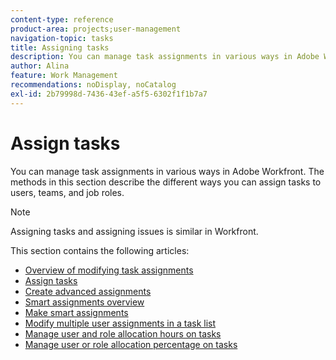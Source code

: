```yaml
---
content-type: reference
product-area: projects;user-management
navigation-topic: tasks
title: Assigning tasks
description: You can manage task assignments in various ways in Adobe Workfront. The methods in this section describe the different ways you can assign tasks to users, teams, and job roles.
author: Alina
feature: Work Management
recommendations: noDisplay, noCatalog
exl-id: 2b79998d-7436-43ef-a5f5-6302f1f1b7a7
---
```

# Assign tasks

You can manage task assignments in various ways in Adobe Workfront. The methods in this section describe the different ways you can assign tasks to users, teams, and job roles.

>[!NOTE]
>
>Assigning tasks and assigning issues is similar in Workfront.

This section contains the following articles:

* [Overview of modifying task assignments](../../../manage-work/tasks/assign-tasks/modify-task-assignments-overview.md) 
* [Assign tasks](../../../manage-work/tasks/assign-tasks/assign-tasks.md) 
* [Create advanced assignments](../../../manage-work/tasks/assign-tasks/create-advanced-assignments.md) 
* [Smart assignments overview](../../../manage-work/tasks/assign-tasks/smart-assignments.md) 
* [Make smart assignments](../../../manage-work/tasks/assign-tasks/make-smart-assignments.md) 
* [Modify multiple user assignments in a task list](../../../manage-work/tasks/assign-tasks/modify-multiple-assignments-in-task-list.md) 
* [Manage user and role allocation hours on tasks](../../../manage-work/tasks/assign-tasks/manage-allocation-hours-on-tasks.md) 
* [Manage user or role allocation percentage on tasks](../../../manage-work/tasks/assign-tasks/manage-allocation-percentage-on-tasks.md)
